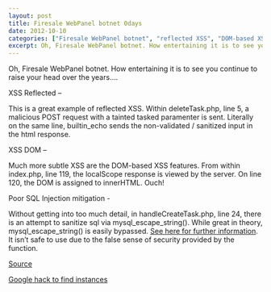 ```yaml
---
layout: post
title: Firesale WebPanel botnet 0days
date: 2012-10-10
categories: ["Firesale WebPanel botnet", "reflected XSS", "DOM-based XSS", "SQL injection", "security vulnerabilities", "web security", "code sanitization", "mysql_escape_string", "application security"]
excerpt: Oh, Firesale WebPanel botnet. How entertaining it is to see you continue to raise your head over the years.... XSS Reflected
---
```

Oh, Firesale WebPanel botnet.  How entertaining it is to see you continue to
raise your head over the years....

XSS Reflected –

This is a great example of reflected XSS. Within deleteTask.php, line 5, a
malicious POST request with a tainted tasked paramenter is sent. Literally on
the same line, builtin_echo sends the non-validated / sanitized input in the
html response.

XSS DOM –

Much more subtle XSS are the DOM-based XSS features. From within index.php,
line 119, the localScope response is viewed by the server. On line 120, the
DOM is assigned to innerHTML. Ouch!

Poor SQL Injection mitigation -  

Without getting into too much detail, in handleCreateTask.php, line 24, there
is an attempt to sanitize sql via mysql_escape_string(). While great in
theory, mysql_escape_string() is easily bypassed. [See here for further
information](http://www.google.com/search?q=mysql_escape_string+sql+injection+fail).
It isn’t safe to use due to the false sense of security provided by the
function.

[Source](https://github.com/aeonsf/Application_Security/commit/bc19594341abb2ad9fc48f30e4035818da9f22a4)

[Google hack to find
instances](http://www.google.com/search?q=inurl%3Aindex.php+Gesch%26uuml%3Btzter+Bereich+-+Login)


